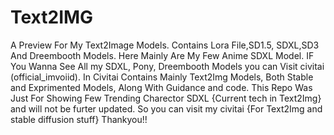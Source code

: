 # Text2IMG
A Preview For My Text2Image Models. Contains Lora File,SD1.5, SDXL,SD3 And Dreembooth Models. Here Mainly Are My Few Anime SDXL Model. IF You Wanna See All my SDXL, Pony, Dreembooth Models you can Visit civitai (official_imvoiid). In Civitai Contains Mainly Text2Img Models, Both Stable and Exprimented Models, Along With Guidance and code. This Repo Was Just For Showing Few Trending Charector SDXL {Current tech in Text2Img} and will not be furter updated. So you can visit my civitai {For Text2Img and stable diffusion stuff} Thankyou!! 
